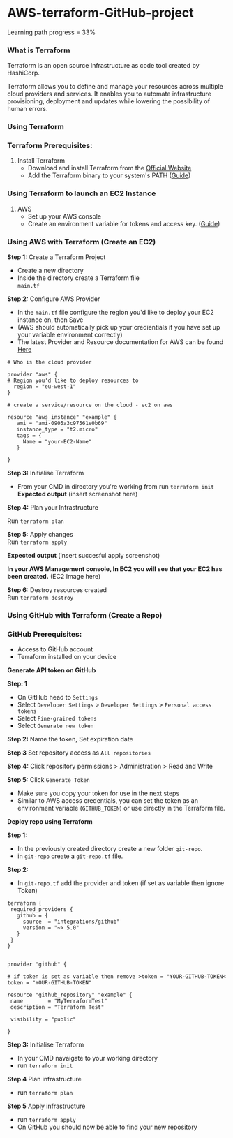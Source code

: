 # AWS-terraform-GitHub-project
Learning path progress = 33%

### What is Terraform
Terraform is an open source Infrastructure as code tool created by HashiCorp.

Terraform allows you to define and manage your resources across multiple cloud providers and services. It enables you to automate infrastructure provisioning, deployment and updates while lowering the possibility of human errors.

### Using Terraform

### Terraform Prerequisites:
1. Install Terraform
   - Download and install Terraform from the [Official Website](https://developer.hashicorp.com/terraform/install)
   - Add the Terraform binary to your system's PATH ([Guide](https://phoenixnap.com/kb/how-to-install-terraform))
     
### Using Terraform to launch an EC2 Instance  
1. AWS
   - Set up your AWS console
   - Create an environment variable for tokens and access key. ([Guide](https://digitalcloud.training/how-to-use-and-configure-aws-cli-environment-variables/#:~:text=To%20configure%20AWS%20CLI%20with,%2C%20'Default%20output%20format'.))

### Using AWS with Terraform (Create an EC2)
   **Step 1:** Create a Terraform Project
   - Create a new directory
   - Inside the directory create a Terraform file <br>
`main.tf`

   **Step 2:** Configure AWS Provider
   - In the `main.tf` file configure the region you'd like to deploy your EC2 instance on, then Save 
   - (AWS should automatically pick up your credientials if you have set up your variable environment correctly) 
   - The latest Provider and Resource documentation for AWS can be found [Here](https://registry.terraform.io/providers/hashicorp/aws/latest)
      
      
```
# Who is the cloud provider

provider "aws" {
# Region you'd like to deploy resources to
  region = "eu-west-1"
}

# create a service/resource on the cloud - ec2 on aws

resource "aws_instance" "example" {
   ami = "ami-0905a3c97561e0b69"
   instance_type = "t2.micro"
   tags = {
     Name = "your-EC2-Name"
   }

}
```
   **Step 3:** Initialise Terraform
   - From your CMD in directory you're working from run `terraform init`
   **Expected output**
   (insert screenshot here)

   **Step 4:** Plan your Infrastructure <br>

Run `terraform plan`

   **Step 5:** Apply changes <br>
  Run `terraform apply`

**Expected output**
(insert succesful apply screenshot)

**In your AWS Management console, In EC2 you will see that your EC2 has been created.**
(EC2 Image here)

**Step 6:** Destroy resources created <br>
   Run `terraform destroy`

### Using GitHub with Terraform (Create a Repo)

### GitHub Prerequisites:

- Access to GitHub account
- Terraform installed on your device

**Generate API token on GitHub**

**Step: 1**
- On GitHub head to `Settings`
- Select `Developer Settings` > `Developer Settings` > `Personal access tokens`
- Select `Fine-grained tokens`
- Select `Generate new token`

**Step 2:** Name the token, Set expiration date

**Step 3** Set repository access as `All repositories`

**Step 4:** Click repository permissions > Administration > Read and Write

**Step 5:** Click `Generate Token`
- Make sure you copy your token for use in the next steps
- Similar to AWS access credentials, you can set the token as an environment variable (`GITHUB_TOKEN`) or use directly in the Terraform file.

**Deploy repo using Terraform**

**Step 1:** 
- In the previously created directory create a new folder `git-repo`.
- in `git-repo` create a `git-repo.tf` file.

**Step 2:**
- In `git-repo.tf` add the provider and token (if set as variable then ignore Token)

 ```
terraform {
  required_providers {
    github = {
      source  = "integrations/github"
      version = "~> 5.0"
    }
  }
}


provider "github" {

# if token is set as variable then remove >token = "YOUR-GITHUB-TOKEN<
token = "YOUR-GITHUB-TOKEN"

resource "github_repository" "example" {
  name        = "MyTerraformTest"
  description = "Terraform Test"

  visibility = "public"

}
```
**Step 3:** Initialise Terraform

- In your CMD navaigate to your working directory
- run `terraform init`

**Step 4** Plan infrastructure

- run `terraform plan`

**Step 5** Apply infrastructure

- run `terraform apply`
- On GitHub you should now be able to find your new repository

  
  

   





   
   

   

